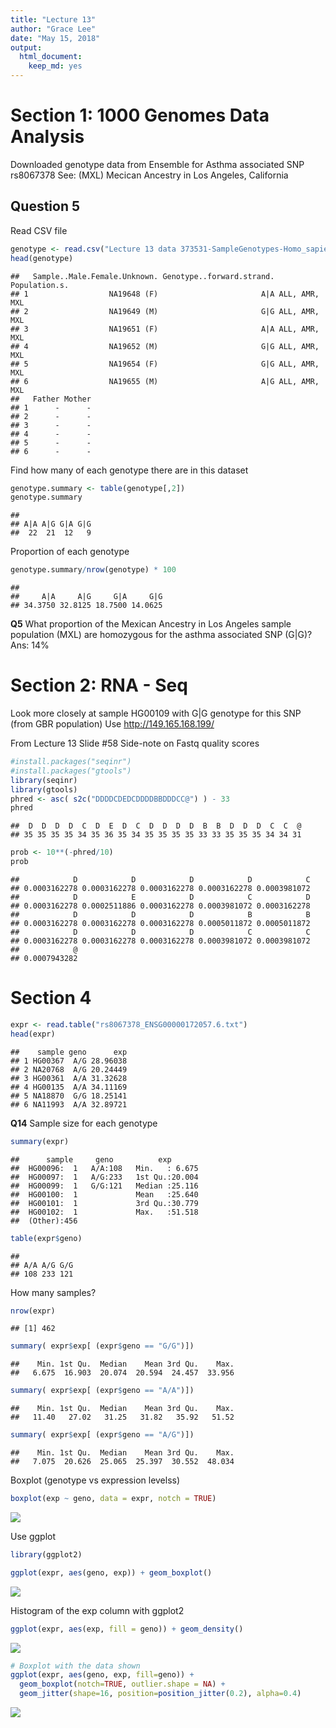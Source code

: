 ```yaml
---
title: "Lecture 13"
author: "Grace Lee"
date: "May 15, 2018"
output: 
  html_document:
    keep_md: yes
---
```




# Section 1: 1000 Genomes Data Analysis
Downloaded genotype data from Ensemble for Asthma associated SNP rs8067378 
See: (MXL) Mecican Ancestry in Los Angeles, California

## Question 5
Read CSV file

```r
genotype <- read.csv("Lecture 13 data 373531-SampleGenotypes-Homo_sapiens_Variation_Sample_rs8067378.csv")
head(genotype)
```

```
##   Sample..Male.Female.Unknown. Genotype..forward.strand. Population.s.
## 1                  NA19648 (F)                       A|A ALL, AMR, MXL
## 2                  NA19649 (M)                       G|G ALL, AMR, MXL
## 3                  NA19651 (F)                       A|A ALL, AMR, MXL
## 4                  NA19652 (M)                       G|G ALL, AMR, MXL
## 5                  NA19654 (F)                       G|G ALL, AMR, MXL
## 6                  NA19655 (M)                       A|G ALL, AMR, MXL
##   Father Mother
## 1      -      -
## 2      -      -
## 3      -      -
## 4      -      -
## 5      -      -
## 6      -      -
```

Find how many of each genotype there are in this dataset

```r
genotype.summary <- table(genotype[,2])
genotype.summary
```

```
## 
## A|A A|G G|A G|G 
##  22  21  12   9
```

Proportion of each genotype

```r
genotype.summary/nrow(genotype) * 100
```

```
## 
##     A|A     A|G     G|A     G|G 
## 34.3750 32.8125 18.7500 14.0625
```

**Q5** What proportion of the Mexican Ancestry in Los Angeles sample population (MXL)
are homozygous for the asthma associated SNP (G|G)?
Ans: 14%

# Section 2: RNA - Seq
Look more closely at sample HG00109 with G|G genotype for this SNP (from GBR population)
Use http://149.165.168.199/

From Lecture 13 Slide #58
Side-note on Fastq quality scores

```r
#install.packages("seqinr")
#install.packages("gtools")
library(seqinr)
library(gtools)
phred <- asc( s2c("DDDDCDEDCDDDDBBDDDCC@") ) - 33
phred
```

```
##  D  D  D  D  C  D  E  D  C  D  D  D  D  B  B  D  D  D  C  C  @ 
## 35 35 35 35 34 35 36 35 34 35 35 35 35 33 33 35 35 35 34 34 31
```


```r
prob <- 10**(-phred/10)
prob
```

```
##            D            D            D            D            C 
## 0.0003162278 0.0003162278 0.0003162278 0.0003162278 0.0003981072 
##            D            E            D            C            D 
## 0.0003162278 0.0002511886 0.0003162278 0.0003981072 0.0003162278 
##            D            D            D            B            B 
## 0.0003162278 0.0003162278 0.0003162278 0.0005011872 0.0005011872 
##            D            D            D            C            C 
## 0.0003162278 0.0003162278 0.0003162278 0.0003981072 0.0003981072 
##            @ 
## 0.0007943282
```

# Section 4

```r
expr <- read.table("rs8067378_ENSG00000172057.6.txt")
head(expr)
```

```
##    sample geno      exp
## 1 HG00367  A/G 28.96038
## 2 NA20768  A/G 20.24449
## 3 HG00361  A/A 31.32628
## 4 HG00135  A/A 34.11169
## 5 NA18870  G/G 18.25141
## 6 NA11993  A/A 32.89721
```

**Q14** Sample size for each genotype

```r
summary(expr)
```

```
##      sample     geno          exp        
##  HG00096:  1   A/A:108   Min.   : 6.675  
##  HG00097:  1   A/G:233   1st Qu.:20.004  
##  HG00099:  1   G/G:121   Median :25.116  
##  HG00100:  1             Mean   :25.640  
##  HG00101:  1             3rd Qu.:30.779  
##  HG00102:  1             Max.   :51.518  
##  (Other):456
```

```r
table(expr$geno)
```

```
## 
## A/A A/G G/G 
## 108 233 121
```

How many samples?

```r
nrow(expr)
```

```
## [1] 462
```


```r
summary( expr$exp[ (expr$geno == "G/G")])
```

```
##    Min. 1st Qu.  Median    Mean 3rd Qu.    Max. 
##   6.675  16.903  20.074  20.594  24.457  33.956
```

```r
summary( expr$exp[ (expr$geno == "A/A")])
```

```
##    Min. 1st Qu.  Median    Mean 3rd Qu.    Max. 
##   11.40   27.02   31.25   31.82   35.92   51.52
```

```r
summary( expr$exp[ (expr$geno == "A/G")])
```

```
##    Min. 1st Qu.  Median    Mean 3rd Qu.    Max. 
##   7.075  20.626  25.065  25.397  30.552  48.034
```

Boxplot (genotype vs expression levelss)

```r
boxplot(exp ~ geno, data = expr, notch = TRUE)
```

![](Lecture_13_files/figure-html/unnamed-chunk-10-1.png)<!-- -->

Use ggplot

```r
library(ggplot2)
```


```r
ggplot(expr, aes(geno, exp)) + geom_boxplot()
```

![](Lecture_13_files/figure-html/unnamed-chunk-12-1.png)<!-- -->

Histogram of the exp column with ggplot2

```r
ggplot(expr, aes(exp, fill = geno)) + geom_density()
```

![](Lecture_13_files/figure-html/unnamed-chunk-13-1.png)<!-- -->


```r
# Boxplot with the data shown
ggplot(expr, aes(geno, exp, fill=geno)) + 
  geom_boxplot(notch=TRUE, outlier.shape = NA) + 
  geom_jitter(shape=16, position=position_jitter(0.2), alpha=0.4)
```

![](Lecture_13_files/figure-html/unnamed-chunk-14-1.png)<!-- -->

